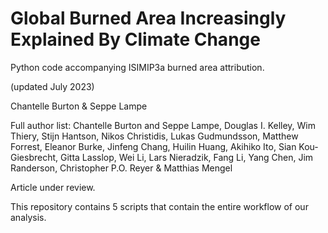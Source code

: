 # Global Burned Area Increasingly Explained By Climate Change

Python code accompanying ISIMIP3a burned area attribution.

(updated July 2023)

Chantelle Burton & Seppe Lampe

Full author list: Chantelle Burton and Seppe Lampe, Douglas I. Kelley, Wim Thiery, Stijn Hantson, Nikos Christidis, Lukas Gudmundsson, Matthew Forrest, Eleanor Burke, Jinfeng Chang, Huilin Huang, Akihiko Ito, Sian Kou-Giesbrecht, Gitta Lasslop, Wei Li, Lars Nieradzik, Fang Li, Yang Chen, Jim Randerson, Christopher P.O. Reyer & Matthias Mengel

Article under review.


This repository contains 5 scripts that contain the entire workflow of our analysis.
